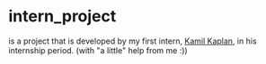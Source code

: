 # intern_project

is a project that is developed by my first intern, [Kamil Kaplan](https://github.com/kamillkaplan), in his internship period. (with "a little" help from me :))
